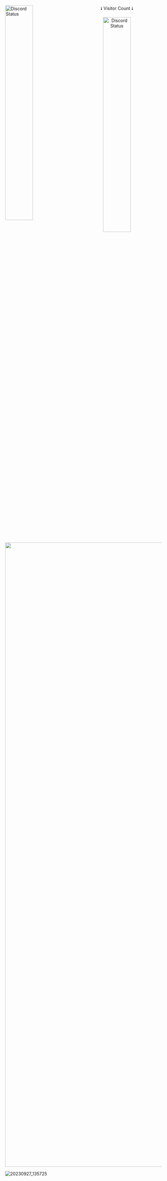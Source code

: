 <br>
<p align="left">
   <a href="https://discord.com/users/547781202019483651" target="_blank"><img width="42%" align="left" alt="Discord Status" src="https://lanyard.cnrad.dev/api/547781202019483651"></a>
<p align="center">
🠗 Visitor Count 🠗
</p>
<p align="center">
   <a href="https://discord.com/users/547781202019483651" target="_blank"><img width="42%" align="center" alt="Discord Status" src="https://moe-counter.glitch.me/get/@sepultrex?theme=rule34"></a>
</p>
<p align="right">

</td>
</p>
<br>

<p align="center">
    <img src="https://i.ibb.co/ZTYxQqh/Komi-San-Maid-Outfit-Python.png" width="2000"/>
</p>

![20230927_135725](https://github.com/user-attachments/assets/6d7bee87-ae72-40c7-af73-6cfd82e9a088)

